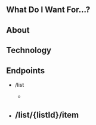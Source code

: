 ## What Do I Want For...?

## About

## Technology

## Endpoints

-   /list

    -

-   /list/{listId}/item
    -
